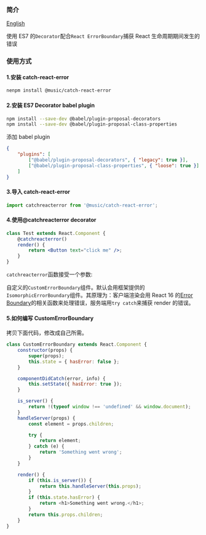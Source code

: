 ### 简介

[English](xxx.README-en.md)

使用 ES7 的`Decorator`配合`React ErrorBoundary`捕获 React 生命周期期间发生的错误

### 使用方式

#### 1.安装 catch-react-error

```sh
nenpm install @music/catch-react-error
```

#### 2.安装 ES7 Decorator babel plugin

```sh
npm install --save-dev @babel/plugin-proposal-decorators
npm install --save-dev @babel/plugin-proposal-class-properties

```

添加 babel plugin

```json
{
    "plugins": [
        ["@babel/plugin-proposal-decorators", { "legacy": true }],
        ["@babel/plugin-proposal-class-properties", { "loose": true }]
    ]
}
```

#### 3.导入 catch-react-error

```jsx
import catchreacterror from '@music/catch-react-error';
```

#### 4.使用@catchreacterror decorator

```jsx
class Test extends React.Component {
    @catchreacterror()
    render() {
        return <Button text="click me" />;
    }
}
```

`catchreacterror`函数接受一个参数:

自定义的`CustomErrorBoundary`组件。默认会用框架提供的`IsomorphicErrorBoundary`组件。其原理为：客户端渲染会用 React 16 的[Error Boundary](https://reactjs.org/blog/2017/07/26/error-handling-in-react-16.html)的相关函数来处理错误，服务端用`try catch`来捕获 render 的错误。

#### 5.如何编写 CustomErrorBoundary

拷贝下面代码，修改成自己所需。

```js
class CustomErrorBoundary extends React.Component {
    constructor(props) {
        super(props);
        this.state = { hasError: false };
    }

    componentDidCatch(error, info) {
        this.setState({ hasError: true });
    }

    is_server() {
        return !(typeof window !== 'undefined' && window.document);
    }
    handleServer(props) {
        const element = props.children;

        try {
            return element;
        } catch (e) {
            return 'Something went wrong';
        }
    }

    render() {
        if (this.is_server()) {
            return this.handleServer(this.props);
        }
        if (this.state.hasError) {
            return <h1>Something went wrong.</h1>;
        }
        return this.props.children;
    }
}
```
